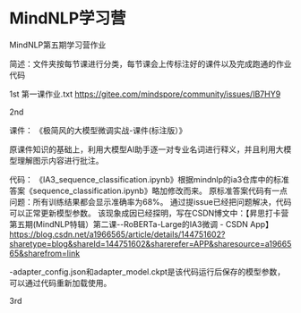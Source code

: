 # MindNLP学习营

MindNLP第五期学习营作业

简述：文件夹按每节课进行分类，每节课会上传标注好的课件以及完成跑通的作业代码

1st
第一课作业.txt
https://gitee.com/mindspore/community/issues/IB7HY9 


2nd

课件：
《极简风的大模型微调实战-课件(标注版）》

原课件知识的基础上，利用大模型AI助手逐一对专业名词进行释义，并且利用大模型理解图示内容进行批注。

代码：
《IA3_sequence_classification.ipynb》根据mindnlp的ia3仓库中的标准答案《sequence_classification.ipynb》略加修改而来。
原标准答案代码有一点问题：所有训练结果都会显示准确率为68%。
通过提issue已经把问题解决，代码可以正常更新模型参数。
该现象成因已经探明，写在CSDN博文中：【昇思打卡营第五期(MindNLP特辑）第二课--RoBERTa-Large的IA3微调 - CSDN App】
https://blog.csdn.net/a1966565/article/details/144751602?sharetype=blog&shareId=144751602&sharerefer=APP&sharesource=a1966565&sharefrom=link

-adapter_config.json和adapter_model.ckpt是该代码运行后保存的模型参数，可以通过代码重新加载使用。

3rd